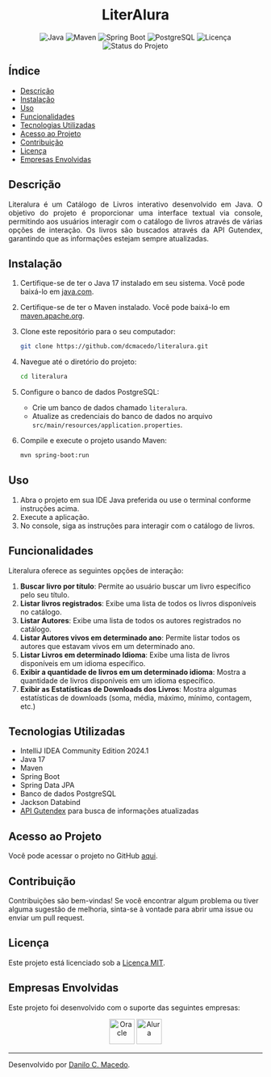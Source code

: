 <h1 align="center">LiterAlura</h1>

<p align="center">
  <img alt="Java" src="https://img.shields.io/badge/Java-17+-blue.svg">
  <img alt="Maven" src="https://img.shields.io/badge/Maven-3.6.3-blue.svg">
  <img alt="Spring Boot" src="https://img.shields.io/badge/Spring%20Boot-2.4.5-brightgreen.svg">
  <img alt="PostgreSQL" src="https://img.shields.io/badge/PostgreSQL-13-blue.svg">
  <img alt="Licença" src="https://img.shields.io/github/license/dcmacedo/literalura">
  <img alt="Status do Projeto" src="https://img.shields.io/badge/status-Concluído-green">
</p>

## Índice

- [Descrição](#descrição)
- [Instalação](#instalação)
- [Uso](#uso)
- [Funcionalidades](#funcionalidades)
- [Tecnologias Utilizadas](#tecnologias-utilizadas)
- [Acesso ao Projeto](#acesso-ao-projeto)
- [Contribuição](#contribuição)
- [Licença](#licença)
- [Empresas Envolvidas](#empresas-envolvidas)

## Descrição

<p align="justify">
Literalura é um Catálogo de Livros interativo desenvolvido em Java. O objetivo do projeto é proporcionar uma interface textual via console, permitindo aos usuários interagir com o catálogo de livros através de várias opções de interação. Os livros são buscados através da API Gutendex, garantindo que as informações estejam sempre atualizadas.
</p>

## Instalação

1. Certifique-se de ter o Java 17 instalado em seu sistema. Você pode baixá-lo em [java.com](https://www.java.com/pt-BR/download/).
2. Certifique-se de ter o Maven instalado. Você pode baixá-lo em [maven.apache.org](https://maven.apache.org/download.cgi).
3. Clone este repositório para o seu computador:

    ```bash
    git clone https://github.com/dcmacedo/literalura.git
    ```

4. Navegue até o diretório do projeto:

    ```bash
    cd literalura
    ```

5. Configure o banco de dados PostgreSQL:

    - Crie um banco de dados chamado `literalura`.
    - Atualize as credenciais do banco de dados no arquivo `src/main/resources/application.properties`.

6. Compile e execute o projeto usando Maven:

    ```bash
    mvn spring-boot:run
    ```

## Uso

1. Abra o projeto em sua IDE Java preferida ou use o terminal conforme instruções acima.
2. Execute a aplicação.
3. No console, siga as instruções para interagir com o catálogo de livros.

## Funcionalidades

Literalura oferece as seguintes opções de interação:

1. **Buscar livro por título**: Permite ao usuário buscar um livro específico pelo seu título.
2. **Listar livros registrados**: Exibe uma lista de todos os livros disponíveis no catálogo.
3. **Listar Autores**: Exibe uma lista de todos os autores registrados no catálogo.
4. **Listar Autores vivos em determinado ano**: Permite listar todos os autores que estavam vivos em um determinado ano.
5. **Listar Livros em determinado Idioma**: Exibe uma lista de livros disponíveis em um idioma específico.
6. **Exibir a quantidade de livros em um determinado idioma**: Mostra a quantidade de livros disponíveis em um idioma específico.
7. **Exibir as Estatísticas de Downloads dos Livros**: Mostra algumas estatísticas de downloads (soma, média, máximo, mínimo, contagem, etc.)

## Tecnologias Utilizadas

- IntelliJ IDEA Community Edition 2024.1
- Java 17
- Maven
- Spring Boot
- Spring Data JPA
- Banco de dados PostgreSQL
- Jackson Databind
- [API Gutendex](https://gutendex.com/) para busca de informações atualizadas

## Acesso ao Projeto

Você pode acessar o projeto no GitHub [aqui](https://github.com/dcmacedo/literalura).

## Contribuição

Contribuições são bem-vindas! Se você encontrar algum problema ou tiver alguma sugestão de melhoria, sinta-se à vontade para abrir uma issue ou enviar um pull request.

## Licença

Este projeto está licenciado sob a [Licença MIT](LICENSE).

## Empresas Envolvidas

Este projeto foi desenvolvido com o suporte das seguintes empresas:

<p align="center">
  <img src="https://www.oracle.com/webfolder/s/delivery_production/assets/oracle-logo.svg" alt="Oracle" height="50">
  <img src="https://www.alura.com.br/assets/img/alura-logo.svg" alt="Alura" height="50">
</p>

---

Desenvolvido por [Danilo C. Macedo](https://github.com/dcmacedo).
